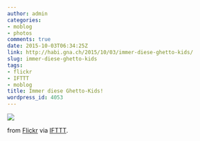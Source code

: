 ```yaml
---
author: admin
categories:
- moblog
- photos
comments: true
date: 2015-10-03T06:34:25Z
link: http://habi.gna.ch/2015/10/03/immer-diese-ghetto-kids/
slug: immer-diese-ghetto-kids
tags:
- flickr
- IFTTT
- moblog
title: Immer diese Ghetto-Kids!
wordpress_id: 4053
---
```


![](http://ift.tt/1OdJqrw)  

  

from [Flickr](http://flic.kr/p/zotqvV) via [IFTTT](http://ift.tt/1c4nCfM).

